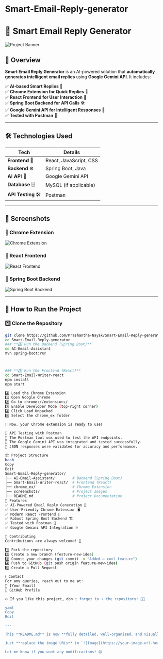 # Smart-Email-Reply-generator
# 🚀 Smart Email Reply Generator  

![Project Banner](https://your-image-url-here)  

## **📌 Overview**  
**Smart Email Reply Generator** is an AI-powered solution that **automatically generates intelligent email replies** using **Google Gemini API**. It includes:  

✅ **AI-based Smart Replies** 🤖  
✅ **Chrome Extension for Quick Replies** 🔗  
✅ **React Frontend for User Interaction** 🎨  
✅ **Spring Boot Backend for API Calls** 🛠️  
✅ **Google Gemini API for Intelligent Responses** 🧠  
✅ **Tested with Postman** 🔬  

---

## **🛠️ Technologies Used**  

| **Tech**            | **Details** |
|---------------------|------------|
| **Frontend** 🎨     | React, JavaScript, CSS  |
| **Backend** ⚙️      | Spring Boot, Java  |
| **AI API** 🧠      | Google Gemini API  |
| **Database** 🗄️     | MySQL (if applicable)  |
| **API Testing** 🛠️  | Postman  |

---

## **📸 Screenshots**  

### **🔹 Chrome Extension**  
![Chrome Extension](https://github.com/Prashantha-Nayak/Smart-Email-Reply-generator/blob/main/screenshots/chrome_extension.png)  

### **🔹 React Frontend**  
![React Frontend](https://github.com/Prashantha-Nayak/Smart-Email-Reply-generator/blob/main/screenshots/react_frontend.png)  

### **🔹 Spring Boot Backend**  
![Spring Boot Backend](https://github.com/Prashantha-Nayak/Smart-Email-Reply-generator/blob/main/screenshots/spring_boot_backend.png)  

---

## **🚀 How to Run the Project**  

### **1️⃣ Clone the Repository**  
```sh
git clone https://github.com/Prashantha-Nayak/Smart-Email-Reply-generator.git
cd Smart-Email-Reply-generator
### **2️⃣ Run the Backend (Spring Boot)**
cd AI-Email-Assistant
mvn spring-boot:run



### **3️⃣ Run the Frontend (React)**
cd Smart-Email-Writer-react
npm install
npm start

4️⃣ Load the Chrome Extension
1️⃣ Open Google Chrome
2️⃣ Go to chrome://extensions/
3️⃣ Enable Developer Mode (top-right corner)
4️⃣ Click Load Unpacked
5️⃣ Select the chrome_ex folder

🚀 Now, your Chrome extension is ready to use!

🧪 API Testing with Postman
🔹 The Postman tool was used to test the API endpoints.
🔹 The Google Gemini API was integrated and tested successfully.
🔹 JSON responses were validated for accuracy and performance.

📦 Project Structure
bash
Copy
Edit
Smart-Email-Reply-generator/
│── AI-Email-Assistant/        # Backend (Spring Boot)
│── Smart-Email-Writer-react/  # Frontend (React)
│── chrome_ex/                 # Chrome Extension
│── screenshots/               # Project Images
│── README.md                  # Project Documentation
🌟 Features
✅ AI-Powered Email Reply Generation 🤖
✅ User-Friendly Chrome Extension 🖥️
✅ Modern React Frontend 🎨
✅ Robust Spring Boot Backend 🏗️
✅ Tested with Postman 🔬
✅ Google Gemini API Integration 🔥

🤝 Contributing
Contributions are always welcome! 🙌

1️⃣ Fork the repository
2️⃣ Create a new branch (feature-new-idea)
3️⃣ Commit your changes (git commit -m "Added a cool feature")
4️⃣ Push to GitHub (git push origin feature-new-idea)
5️⃣ Create a Pull Request

📞 Contact
For any queries, reach out to me at:
📧 [Your Email]
🔗 GitHub Profile

🔥 If you like this project, don't forget to ⭐ the repository! 🚀✨

yaml
Copy
Edit

---

This **README.md** is now **fully detailed, well-organized, and visually engaging**! 🚀🔥  

Just **replace the image URLs** in `![Image](https://your-image-url-here)` with the **actual image paths** in your repository.  

Let me know if you want any modifications! 😊







